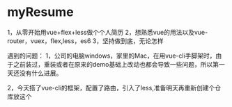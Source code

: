 # myResume
1，从零开始用vue+flex+less做个个人简历
2，想熟悉vue的用法以及vue-router，vuex，flex,less，es6
3，坚持做到底，无论怎样

遇到的问题：
1，公司的电脑windows，家里的Mac，在用vue-cli手脚架时，由于之前装过，重装或者在原来的demo基础上改动也都会导致一些问题，所以第一天还没有什么进展。

2，今天搭了vue-cli的框架，配置了路由，引入了less,准备明天再重新创建个仓库放这个
